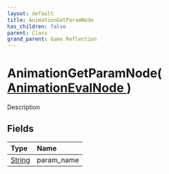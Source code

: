 ```yaml
---
layout: default
title: AnimationGetParamNode
has_children: false
parent: Class
grand_parent: Game Reflection
---
```

# AnimationGetParamNode( [ AnimationEvalNode ](/docs/game-reflection/classes/animation_eval_node) )
Description 

## Fields

| Type | Name |
|:-------------|:--------------|
| [String](/docs/game-reflection/components/string) | param_name |

